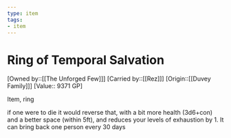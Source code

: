```yaml
---
type: item
tags:
- item
---
```

#  Ring of Temporal Salvation

[Owned by::[[The Unforged Few]]]
[Carried by::[[Rez]]]
[Origin::[[Duvey Family]]]
[Value:: 9371 GP]

Item, ring

if one were to die it would reverse that, with a bit more health (3d6+con) and a better space (within 5ft), and reduces your levels of exhaustion by 1. It can bring back one person every 30 days 